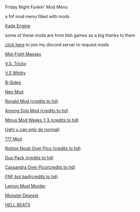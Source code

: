 Friday Night Funkin' Mod Menu

a fnf mod menu filled with mods

[Kade Engine](https://hdboye.github.io/FnfModAttempt2/kade)

some of these mods are from kbh games so a big thanks to them 

[click here](https://discord.gg/hxVMcsXn) to join my discord server to request mods

[Mid-Fight Masses](https://kbhgames.com/game/friday-night-funkin-sarventes-mid-fight-masses)

[V.S. Tricky](https://kbhgames.com/game/friday-night-funkin-the-tricky-mod)

[V.S Whitty](https://kbhgames.com/game/friday-night-funkin-v-s-whitty-full-week)

[B-Sides](https://kbhgames.com/game/friday-night-funkin-b-side-remixes)

[Neo Mod](https://kbhgames.com/game/friday-night-funkin-neo)

[Ronald Mod (credits to hd)](https://hdboye.github.io/FnfModAttempt2/ronald)

[Among Drip Mod (credits to hd)](https://hdboye.github.io/FnfModAttempt/drip)

[Minus Mod Weeks 1-3 (credits to hd)](https://hdboye.github.io/FnfModAttempt/minus)

[Ugh( u can only do normal)](https://play.sites.google.com/site/unblockedgame76/friday-night-funkin-ugh-mod)

[??? Mod](https://hdboye.github.io/FnfModAttempt/mitai)

[Roblox Noob Over Pico (credits to hd)](https://hdboye.github.io/FnfModAttempt/noob)

[Duo Pack (credits to hd)](https://hdboye.github.io/FnfModAttempt/duo)

[Cassandra Over Pico(credits to hd)](https://hdboye.github.io/FnfModAttempt2/cassandra)

[FNF but bad(credits to hd)](https://hdboye.github.io/FnfModAttempt2/bad)

[Lemon Must Murder](https://hdboye.github.io/FnfModAttempt2/monster)

[Monster Dearest](https://hdboye.github.io/FnfModAttempt2/dearest)

[HELL BEATS](https://hdboye.github.io/FnfModAttempt/hellbeats)
